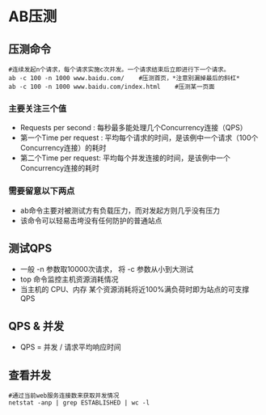 # AB压测
## 压测命令
```
#连续发起n个请求，每个请求实施c次并发。一个请求结束后立即进行下一个请求。
ab -c 100 -n 1000 www.baidu.com/    #压测首页，*注意别漏掉最后的斜杠*
ab -c 100 -n 1000 ‍‍www.baidu.co‍‍m/index.html    #压测某一页面
```

### 主要关注三个值
* Requests per second : 每秒最多能处理几个Concurrency连接（QPS）
* 第一个Time per request : 平均每个请求的时间，是该例中一个请求（100个Concurrency连接）的耗时
* 第二个Time per request: 平均每个并发连接的时间，是该例中一个Concurrency连接的耗时

### 需要留意以下两点
* ab命令主要对被测试方有负载压力，而对发起方则几乎没有压力
* 该命令可以轻易击垮没有任何防护的普通站点

## 测试QPS
* 一般 -n 参数取10000次请求， 将 -c 参数从小到大测试
* top 命令监控主机资源消耗情况
* 当主机的 CPU、内存 某个资源消耗将近100%满负荷时即为站点的可支撑QPS

## QPS & 并发
* QPS = 并发 / 请求平均响应时间

## 查看并发
```
#通过当前web服务连接数来获取并发情况
netstat -anp | grep ESTABLISHED | wc -l
```